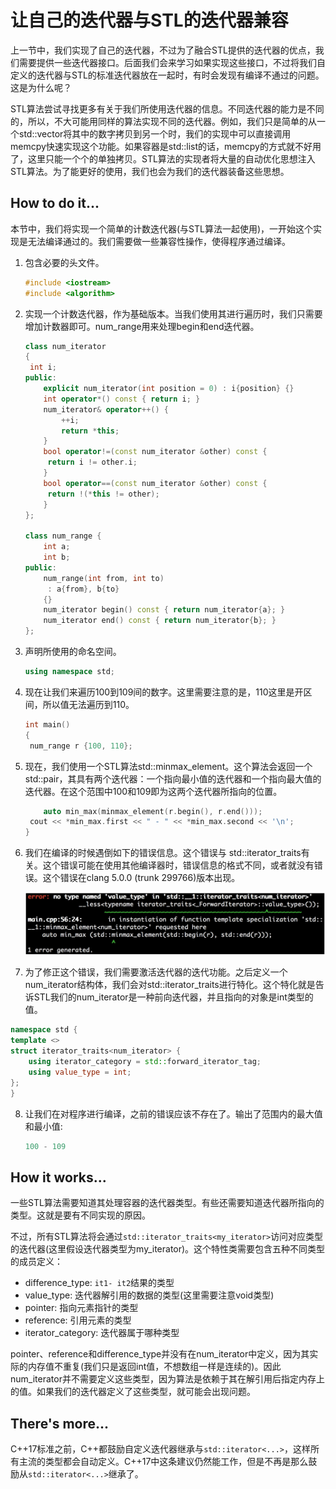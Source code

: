 # 让自己的迭代器与STL的迭代器兼容

上一节中，我们实现了自己的迭代器，不过为了融合STL提供的迭代器的优点，我们需要提供一些迭代器接口。后面我们会来学习如果实现这些接口，不过将我们自定义的迭代器与STL的标准迭代器放在一起时，有时会发现有编译不通过的问题。这是为什么呢？

STL算法尝试寻找更多有关于我们所使用迭代器的信息。不同迭代器的能力是不同的，所以，不大可能用同样的算法实现不同的迭代器。例如，我们只是简单的从一个std::vector将其中的数字拷贝到另一个时，我们的实现中可以直接调用memcpy快速实现这个功能。如果容器是std::list的话，memcpy的方式就不好用了，这里只能一个个的单独拷贝。STL算法的实现者将大量的自动优化思想注入STL算法。为了能更好的使用，我们也会为我们的迭代器装备这些思想。

## How to do it...

本节中，我们将实现一个简单的计数迭代器(与STL算法一起使用)，一开始这个实现是无法编译通过的。我们需要做一些兼容性操作，使得程序通过编译。

1. 包含必要的头文件。

   ```c++ 
   #include <iostream>
   #include <algorithm>
   ```

2. 实现一个计数迭代器，作为基础版本。当我们使用其进行遍历时，我们只需要增加计数器即可。num_range用来处理begin和end迭代器。

   ```c++
   class num_iterator
   {
   	int i;
   public:
       explicit num_iterator(int position = 0) : i{position} {}
       int operator*() const { return i; }
       num_iterator& operator++() {
           ++i;
           return *this;
       }
       bool operator!=(const num_iterator &other) const {
       	return i != other.i;
       }
       bool operator==(const num_iterator &other) const {
       	return !(*this != other);
       }
   };

   class num_range {
       int a;
       int b;
   public:	
       num_range(int from, int to)
       	: a{from}, b{to}
       {}
       num_iterator begin() const { return num_iterator{a}; }
       num_iterator end() const { return num_iterator{b}; }
   };
   ```

3. 声明所使用的命名空间。

   ```c++ 
   using namespace std;
   ```

4. 现在让我们来遍历100到109间的数字。这里需要注意的是，110这里是开区间，所以值无法遍历到110。

   ```c++
   int main()
   {
   	num_range r {100, 110};
   ```

5. 现在，我们使用一个STL算法std::minmax_element。这个算法会返回一个std::pair，其具有两个迭代器：一个指向最小值的迭代器和一个指向最大值的迭代器。在这个范围中100和109即为这两个迭代器所指向的位置。

   ```c++
       auto min_max(minmax_element(r.begin(), r.end()));
   	cout << *min_max.first << " - " << *min_max.second << '\n';
   }
   ```

6. 我们在编译的时候遇倒如下的错误信息。这个错误与 std::iterator_traits有关。这个错误可能在使用其他编译器时，错误信息的格式不同，或者就没有错误。这个错误在clang 5.0.0 (trunk 299766)版本出现。

   ![](../../images/chapter3/3-2-1.png)

7.  为了修正这个错误，我们需要激活迭代器的迭代功能。之后定义一个num_iterator结构体，我们会对std::iterator_traits进行特化。这个特化就是告诉STL我们的num_iterator是一种前向迭代器，并且指向的对象是int类型的值。

   ```c++
   namespace std {
   template <>
   struct iterator_traits<num_iterator> {
       using iterator_category = std::forward_iterator_tag;
       using value_type = int;
   };
   }
   ```

8. 让我们在对程序进行编译，之前的错误应该不存在了。输出了范围内的最大值和最小值:

   ```c++
   100 - 109
   ```

## How it works...

一些STL算法需要知道其处理容器的迭代器类型。有些还需要知道迭代器所指向的类型。这就是要有不同实现的原因。

不过，所有STL算法将会通过`std::iterator_traits<my_iterator>`访问对应类型的迭代器(这里假设迭代器类型为my_iterator)。这个特性类需要包含五种不同类型的成员定义：

- difference_type: `it1- it2`结果的类型
- value_type: 迭代器解引用的数据的类型(这里需要注意void类型)
- pointer: 指向元素指针的类型
- reference: 引用元素的类型
- iterator_category: 迭代器属于哪种类型

pointer、reference和difference_type并没有在num_iterator中定义，因为其实际的内存值不重复(我们只是返回int值，不想数组一样是连续的)。因此num_iterator并不需要定义这些类型，因为算法是依赖于其在解引用后指定内存上的值。如果我们的迭代器定义了这些类型，就可能会出现问题。

## There's more...

C++17标准之前，C++都鼓励自定义迭代器继承与`std::iterator<...>`，这样所有主流的类型都会自动定义。C++17中这条建议仍然能工作，但是不再是那么鼓励从`std::iterator<...>`继承了。

